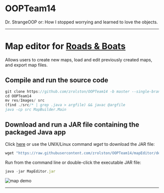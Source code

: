 # OOPTeam14
Dr. StrangeOOP or: How I stopped worrying and learned to love the objects.

***

# Map editor for [Roads & Boats](https://github.com/zrolston/OOPTeam14/blob/mapEditor/demo/RB3Erules.pdf)
Allows users to create new maps, load and edit previously created maps, and export map files.

## Compile and run the source code

```javascript
git clone https://github.com/zrolston/OOPTeam14 -b master --single-branch
cd OOPTeam14
mv res/Images/ src
(find ./src/* | grep .java > argfile) && javac @argfile
java -cp src MapBuilder.Main
```

## Download and run a JAR file containing the packaged Java app
Click [here](https://raw.githubusercontent.com/zrolston/OOPTeam14/mapEditor/demo/MapEditor.jar) or use the UNIX/Linux command *wget* to download the JAR file:
 
```javascript
wget "https://raw.githubusercontent.com/zrolston/OOPTeam14/mapEditor/demo/MapEditor.jar" -O MapEditor.jar 
```
Run from the command line or double-click the executable JAR file:
```javascript
java -jar MapEditor.jar 
```

![map demo](https://github.com/zrolston/OOPTeam14/raw/mapEditor/demo/mapDemo.gif)


***
